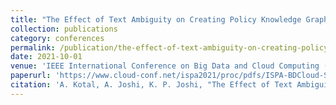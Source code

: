 ```yaml
---
title: "The Effect of Text Ambiguity on Creating Policy Knowledge Graphs"
collection: publications
category: conferences
permalink: /publication/the-effect-of-text-ambiguity-on-creating-policy-knowledge-graphs/
date: 2021-10-01
venue: 'IEEE International Conference on Big Data and Cloud Computing (BDCLOUD)'
paperurl: 'https://www.cloud-conf.net/ispa2021/proc/pdfs/ISPA-BDCloud-SocialCom-SustainCom2021-3mkuIWCJVSdKJpBYM7KEKW/264600b491/264600b491.pdf'
citation: 'A. Kotal, A. Joshi, K. P. Joshi, "The Effect of Text Ambiguity on Creating Policy Knowledge Graphs", IEEE International Conference on Big Data and Cloud Computing (BDCLOUD), 2021.'
---
```

